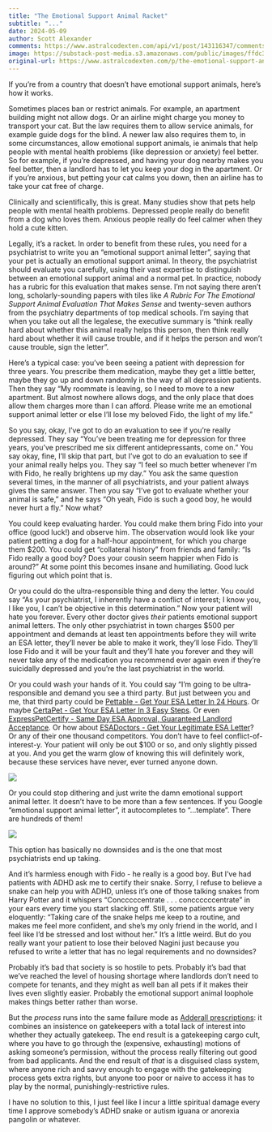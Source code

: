 ```yaml
---
title: "The Emotional Support Animal Racket"
subtitle: "..."
date: 2024-05-09
author: Scott Alexander
comments: https://www.astralcodexten.com/api/v1/post/143116347/comments?&all_comments=true
image: https://substack-post-media.s3.amazonaws.com/public/images/ffdc3442-9858-49d1-a584-a76d9490ac90_1021x818.png
original-url: https://www.astralcodexten.com/p/the-emotional-support-animal-racket
---
```

If you’re from a country that doesn’t have emotional support animals, here’s how it works.

Sometimes places ban or restrict animals. For example, an apartment building might not allow dogs. Or an airline might charge you money to transport your cat. But the law requires them to allow service animals, for example guide dogs for the blind. A newer law also requires them to, in some circumstances, allow emotional support animals, ie animals that help people with mental health problems (like depression or anxiety) feel better. So for example, if you’re depressed, and having your dog nearby makes you feel better, then a landlord has to let you keep your dog in the apartment. Or if you’re anxious, but petting your cat calms you down, then an airline has to take your cat free of charge.

Clinically and scientifically, this is great. Many studies show that pets help people with mental health problems. Depressed people really do benefit from a dog who loves them. Anxious people really do feel calmer when they hold a cute kitten. 

Legally, it’s a racket. In order to benefit from these rules, you need for a psychiatrist to write you an “emotional support animal letter”, saying that your pet is actually an emotional support animal. In theory, the psychiatrist should evaluate you carefully, using their vast expertise to distinguish between an emotional support animal and a normal pet. In practice, nobody has a rubric for this evaluation that makes sense. I’m not saying there aren’t long, scholarly-sounding papers with tiles like _A Rubric For The Emotional Support Animal Evaluation That Makes Sense_ and twenty-seven authors from the psychiatry departments of top medical schools. I’m saying that when you take out all the legalese, the executive summary is “think really hard about whether this animal really helps this person, then think really hard about whether it will cause trouble, and if it helps the person and won’t cause trouble, sign the letter”.

Here’s a typical case: you’ve been seeing a patient with depression for three years. You prescribe them medication, maybe they get a little better, maybe they go up and down randomly in the way of all depression patients. Then they say “My roommate is leaving, so I need to move to a new apartment. But almost nowhere allows dogs, and the only place that does allow them charges more than I can afford. Please write me an emotional support animal letter or else I’ll lose my beloved Fido, the light of my life.”

So you say, okay, I’ve got to do an evaluation to see if you’re really depressed. They say “You’ve been treating me for depression for three years, you’ve prescribed me six different antidepressants, come on.” You say okay, fine, I’ll skip that part, but I’ve got to do an evaluation to see if your animal really helps you. They say “I feel so much better whenever I’m with Fido, he really brightens up my day.” You ask the same question several times, in the manner of all psychiatrists, and your patient always gives the same answer. Then you say “I’ve got to evaluate whether your animal is safe,” and he says “Oh yeah, Fido is such a good boy, he would never hurt a fly.” Now what?

You could keep evaluating harder. You could make them bring Fido into your office (good luck!) and observe him. The observation would look like your patient petting a dog for a half-hour appointment, for which you charge them $200. You could get “collateral history” from friends and family: “Is Fido really a good boy? Does your cousin seem happier when Fido is around?” At some point this becomes insane and humiliating. Good luck figuring out which point that is.

Or you could do the ultra-responsible thing and deny the letter. You could say “As your psychiatrist, I inherently have a conflict of interest; I know you, I like you, I can’t be objective in this determination.” Now your patient will hate you forever. Every other doctor gives _their_ patients emotional support animal letters. The only other psychiatrist in town charges $500 per appointment and demands at least ten appointments before they will write an ESA letter, they’ll never be able to make it work, they’ll lose Fido. They’ll lose Fido and it will be your fault and they’ll hate you forever and they will never take any of the medication you recommend ever again even if they’re suicidally depressed and you’re the last psychiatrist in the world.

Or you could wash your hands of it. You could say “I’m going to be ultra-responsible and demand you see a third party. But just between you and me, that third party could be [Pettable - Get Your ESA Letter In 24 Hours](https://pettable.com/a/esa-letter?utm_campaign=15557580913&utm_source=google&utm_medium=cpc&utm_content=692827408782&utm_term=official%20esa%20letter&adgroupid=135570689422&targetid=kwd-394178271790&matchtype=e&device=c&adposition=&gad_source=1&gclid=Cj0KCQjw8J6wBhDXARIsAPo7QA8m_h5jy4qc7Al1ykgcoXIZDE7jjEqnQX076ntNvLUwRnJWPy0gE7QaAvU0EALw_wcB). Or maybe [CertaPet - Get Your ESA Letter In 3 Easy Steps](https://www.certapet.com/). Or even [ExpressPetCertify - Same Day ESA Approval, Guaranteed Landlord Acceptance](https://expresspetcertify.com). Or how about [ESADoctors - Get Your Legitimate ESA Letter](https://esadoctors.com/esa-letter/)? Or any of their one thousand competitors. You don’t have to feel conflict-of-interest-y. Your patient will only be out $100 or so, and only slightly pissed at you. And you get the warm glow of knowing this will definitely work, because these services have never, ever turned anyone down.

[![](https://substackcdn.com/image/fetch/w_1456,c_limit,f_auto,q_auto:good,fl_progressive:steep/https%3A%2F%2Fsubstack-post-media.s3.amazonaws.com%2Fpublic%2Fimages%2F2d6545df-5acc-4bd5-9f46-b910278ea2d8_1058x820.png)](https://substackcdn.com/image/fetch/f_auto,q_auto:good,fl_progressive:steep/https%3A%2F%2Fsubstack-post-media.s3.amazonaws.com%2Fpublic%2Fimages%2F2d6545df-5acc-4bd5-9f46-b910278ea2d8_1058x820.png)

Or you could stop dithering and just write the damn emotional support animal letter. It doesn’t have to be more than a few sentences. If you Google “emotional support animal letter”, it autocompletes to “…template”. There are hundreds of them!

[![](https://substackcdn.com/image/fetch/w_1456,c_limit,f_auto,q_auto:good,fl_progressive:steep/https%3A%2F%2Fsubstack-post-media.s3.amazonaws.com%2Fpublic%2Fimages%2F39c1cfa7-e5d3-4346-a0a8-b0aaee776946_791x1024.png)](https://substackcdn.com/image/fetch/f_auto,q_auto:good,fl_progressive:steep/https%3A%2F%2Fsubstack-post-media.s3.amazonaws.com%2Fpublic%2Fimages%2F39c1cfa7-e5d3-4346-a0a8-b0aaee776946_791x1024.png)

This option has basically no downsides and is the one that most psychiatrists end up taking.

And it’s harmless enough with Fido - he really is a good boy. But I’ve had patients with ADHD ask me to certify their snake. Sorry, I refuse to believe a snake can help you with ADHD, unless it’s one of those talking snakes from Harry Potter and it whispers “Concccccentrate . . . conccccccentrate” in your ears every time you start slacking off. Still, some patients argue very eloquently: “Taking care of the snake helps me keep to a routine, and makes me feel more confident, and she’s my only friend in the world, and I feel like I’d be stressed and lost without her.” It’s a little weird. But do you really want your patient to lose their beloved Nagini just because you refused to write a letter that has no legal requirements and no downsides?

Probably it’s bad that society is so hostile to pets. Probably it’s bad that we’ve reached the level of housing shortage where landlords don’t need to compete for tenants, and they might as well ban all pets if it makes their lives even slightly easier. Probably the emotional support animal loophole makes things better rather than worse.

But the _process_ runs into the same failure mode as [Adderall prescriptions](https://slatestarcodex.com/2017/12/28/adderall-risks-much-more-than-you-wanted-to-know/): it combines an insistence on gatekeepers with a total lack of interest into whether they actually gatekeep. The end result is a gatekeeping cargo cult, where you have to go through the (expensive, exhausting) motions of asking someone’s permission, without the process really filtering out good from bad applicants. And the end result of _that_ is a disguised class system, where anyone rich and savvy enough to engage with the gatekeeping process gets extra rights, but anyone too poor or naive to access it has to play by the normal, punishingly-restrictive rules.

I have no solution to this, I just feel like I incur a little spiritual damage every time I approve somebody’s ADHD snake or autism iguana or anorexia pangolin or whatever.
